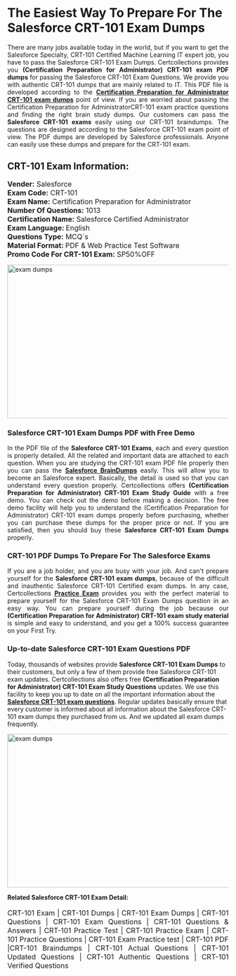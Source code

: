 <h1>The Easiest Way To Prepare For The Salesforce CRT-101 Exam Dumps</h1> <p style="text-align:justify">There are many jobs available today in the world, but if you want to get the Salesforce Specialty, CRT-101 Certified Machine Learning IT expert job, you have to pass the Salesforce CRT-101 Exam Dumps. Certcollections provides you <strong>(Certification Preparation for Administrator) CRT-101 exam PDF dumps</strong> for passing the Salesforce CRT-101 Exam Questions. We provide you with authentic CRT-101 dumps that are mainly related to IT. This PDF file is developed according to the <a href="https://www.certsofficial.com/salesforce/crt-101-questions"><strong>Certification Preparation for Administrator CRT-101 exam dumps</strong></a> point of view. If you are worried about passing the Certification Preparation for AdministratorCRT-101 exam practice questions and finding the right brain study dumps. Our customers can pass the <strong>Salesforce CRT-101 exams </strong>easily using our CRT-101 braindumps. The questions are designed according to the Salesforce CRT-101 exam point of view. The PDF dumps are developed by Salesforce professionals. Anyone can easily use these dumps and prepare for the CRT-101 exam.</p> <h2><strong>CRT-101 Exam Information:</strong></h2> <p><span style="font-size:16px"><strong>Vender:</strong> Salesforce<br /> <strong>Exam Code:</strong> CRT-101<br /> <strong>Exam Name:</strong> Certification Preparation for Administrator<br /> <strong>Number Of Questions:</strong> 1013<br /> <strong>Certification Name:</strong> Salesforce Certified Administrator<br /> <strong>Exam Language: </strong>English<br /> <strong>Questions Type:</strong> MCQ`s<br /> <strong>Material Format: </strong>PDF & Web Practice Test Software<br /> <strong>Promo Code For CRT-101 Exam:</strong> SP50%OFF</span></p> <p><a href="https://www.certsofficial.com/salesforce/crt-101-questions" rel="no-follow"><img alt="exam dumps" src="https://www.certcollections.com/uploads/content/certsofficial.jpg" style="height:350px; width:750px" /></a></p> <h3><strong>Salesforce CRT-101 Exam Dumps PDF with Free Demo</strong></h3> <p style="text-align:justify">In the PDF file of the <strong>Salesforce CRT-101 Exams</strong>, each and every question is properly detailed. All the related and important data are attached to each question. When you are studying the CRT-101 exam PDF file properly then you can pass the <a href="https://www.certsofficial.com/salesforce-dumps"><strong>Salesforce BrainDumps</strong></a> easily. This will allow you to become an Salesforce expert. Basically, the detail is used so that you can understand every question properly. Certcollections offers <strong>(Certification Preparation for Administrator) CRT-101 Exam Study Guide</strong> with a free demo. You can check out the demo before making a decision. The free demo facility will help you to understand the (Certification Preparation for Administrator) CRT-101 exam dumps properly before purchasing, whether you can purchase these dumps for the proper price or not. If you are satisfied, then you should buy these <strong>Salesforce CRT-101 Exam Dumps</strong> properly.</p> <h3><strong>CRT-101 PDF Dumps To Prepare For The Salesforce Exams</strong></h3> <p style="text-align:justify">If you are a job holder, and you are busy with your job. And can't prepare yourself for the <strong>Salesforce CRT-101 exam dumps</strong>, because of the difficult and inauthentic Salesforce CRT-101 Certified exam dumps. In any case, Certcollections <strong><a href="https://www.certsofficial.com/">Practice Exam</a></strong> provides you with the perfect material to prepare yourself for the Salesforce CRT-101 Exam Dumps question in an easy way. You can prepare yourself during the job because our <strong>(Certification Preparation for Administrator) CRT-101 exam study material</strong> is simple and easy to understand, and you get a 100% success guarantee on your First Try.</p> <h3><strong>Up-to-date Salesforce CRT-101 Exam Questions PDF</strong></h3> <p>Today, thousands of websites provide <strong>Salesforce CRT-101 Exam Dumps</strong> to their customers, but only a few of them provide free Salesforce CRT-101 exam updates. Certcollections also offers free <strong>(Certification Preparation for Administrator) CRT-101 Exam Study Questions</strong> updates. We use this facility to keep you up to date on all the important information about the <a href="https://www.certsofficial.com/salesforce/crt-101-questions"><strong>Salesforce CRT-101 exam questions</strong></a>. Regular updates basically ensure that every customer is informed about all information about the Salesforce CRT-101 exam dumps they purchased from us. And we updated all exam dumps frequently.</p> <p><a href="https://www.certsofficial.com/salesforce/crt-101-questions"><img alt="exam dumps " src="https://www.certcollections.com/uploads/content/certsofficial2.jpg" style="height:350px; width:750px" /></a></p> <p style="text-align:justify"><span style="font-size:14px"><strong>Related Salesforce CRT-101 Exam Detail:</strong></span><br /> <br /> <span style="font-size:16px">CRT-101 Exam | CRT-101 Dumps | CRT-101 Exam Dumps | CRT-101 Questions | CRT-101 Exam Questions | CRT-101 Questions & Answers | CRT-101 Practice Test | CRT-101 Practice Exam | CRT-101 Practice Questions | CRT-101 Exam Practice test | CRT-101 PDF |CRT-101 Braindumps | CRT-101 Actual Questions | CRT-101 Updated Questions | CRT-101 Authentic Questions | CRT-101 Verified Questions</span></p>
